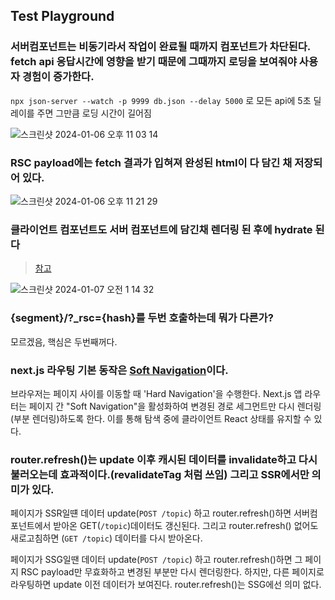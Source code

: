 ## Test Playground

### 서버컴포넌트는 비동기라서 작업이 완료될 때까지 컴포넌트가 차단된다. fetch api 응답시간에 영향을 받기 때문에 그때까지 로딩을 보여줘야 사용자 경험이 증가한다.
`npx json-server --watch -p 9999 db.json --delay 5000` 로 모든 api에 5초 딜레이를 주면 그만큼 로딩 시간이 길어짐

![스크린샷 2024-01-06 오후 11 03 14](https://github.com/sangbooom/next14-app-dir-test/assets/43921054/c4bf4b28-e2e5-4e03-be57-6ba8b4c54e3a)

### RSC payload에는 fetch 결과가 입혀져 완성된 html이 다 담긴 채 저장되어 있다.
![스크린샷 2024-01-06 오후 11 21 29](https://github.com/sangbooom/next14-app-dir-test/assets/43921054/4fd9ea0f-bae9-4540-8d33-0b868e9ed717)

### 클라이언트 컴포넌트도 서버 컴포넌트에 담긴채 렌더링 된 후에 hydrate 된다
> [참고](https://velog.io/@gustjq4146/Next.js%EC%9D%98-%EB%A0%8C%EB%8D%94%EB%A7%81%EC%97%90-%EA%B4%80%ED%95%98%EC%97%AC#%ED%81%B4%EB%9D%BC%EC%9D%B4%EC%96%B8%ED%8A%B8-%EC%BB%B4%ED%8F%AC%EB%84%8C%ED%8A%B8%EB%8A%94-%EC%96%B4%EB%96%BB%EA%B2%8C-%EB%A0%8C%EB%8D%94%EB%A7%81-%EB%90%A0%EA%B9%8C)

![스크린샷 2024-01-07 오전 1 14 32](https://github.com/sangbooom/next14-app-dir-test/assets/43921054/ed428ab2-e80e-4608-83f8-3b2e69fa29f7)

### {segment}/?_rsc={hash}를 두번 호출하는데 뭐가 다른가?
모르겠음, 핵심은 두번째꺼다.

### next.js 라우팅 기본 동작은 [Soft Navigation](https://nextjs.org/docs/app/building-your-application/routing/linking-and-navigating#5-soft-navigation)이다.
브라우저는 페이지 사이를 이동할 때 'Hard Navigation'을 수행한다. 
Next.js 앱 라우터는 페이지 간 "Soft Navigation"을 활성화하여 변경된 경로 세그먼트만 다시 렌더링(부분 렌더링)하도록 한다. 이를 통해 탐색 중에 클라이언트 React 상태를 유지할 수 있다.

### router.refresh()는 update 이후 캐시된 데이터를 invalidate하고 다시 불러오는데 효과적이다.(revalidateTag 처럼 쓰임) 그리고 SSR에서만 의미가 있다.
페이지가 SSR일떈 데이터 update(`POST /topic`) 하고 router.refresh()하면 서버컴포넌트에서 받아온 GET(`/topic`)데이터도 갱신된다. 그리고 router.refresh() 없어도 새로고침하면 (`GET /topic`) 데이터를 다시 받아온다.   

페이지가 SSG일땐 데이터 update(`POST /topic`) 하고 router.refresh()하면 그 페이지 RSC payload만 무효화하고 변경된 부분만 다시 렌더링한다. 하지만, 다른 페이지로 라우팅하면 update 이전 데이터가 보여진다. router.refresh()는 SSG에선 의미 없다.
